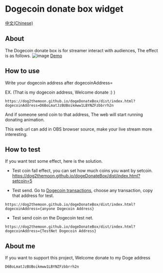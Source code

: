 # Dogecoin donate box widget

[中文(Chinese)](https://dogecoin.idv.tw/#/tools/DonateBox)

## About
The Dogecoin donate box is for streamer interact with audiences, The effect is as follows.
![image](./doc/img/doge_donate_box.gif)
[Demo](https://dog2themoon.github.io/dogeDonateBox/dist/index.html?setcoin=5)
## How to use

Write your dogecoin address after dogecoinAddress=  

EX. (That is my dogecoin address, Welcome donate :) )

```
https://dog2themoon.github.io/dogeDonateBox/dist/index.html?dogecoinAddress=D6BoLmatJzBUBoikmww1LBYNZFzbbrrh2n
```

And if someone send coin to that address, The web will start running donating animation.

This web url can add in OBS browser source, make your live stream more interesting.

## How to test
If you want test some effect, here is the solution. 

* Test coin fall effect, you can set how much coins you want by setcoin.
https://dog2themoon.github.io/dogeDonateBox/dist/index.html?setcoin=5


* Test send.
Go to  [Dogecoin transactions](https://blockchair.com/dogecoin/transactions), choose any transaction, copy that address for test.
```
https://dog2themoon.github.io/dogeDonateBox/dist/index.html?
dogecoinAddress={anyone Dogecoin Address}
```


* Test send coin on the Dogecoin test net. 
```
https://dog2themoon.github.io/dogeDonateBox/dist/index.html?
dogecoinAddress={TestNet Dogecoin Address}
```

## About me
If you want to support this project, Welcome donate to my Doge address 

`D6BoLmatJzBUBoikmww1LBYNZFzbbrrh2n`



